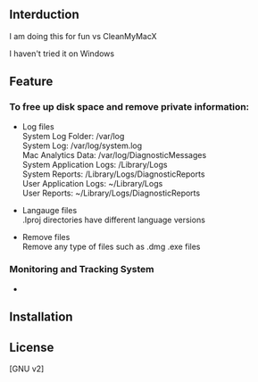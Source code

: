 
 ## Interduction 
I am doing this for fun vs CleanMyMacX

I haven't tried it on Windows


## Feature 

### To free up disk space and remove private information:
- Log files <br />
        System Log Folder: /var/log <br />
        System Log: /var/log/system.log <br />
        Mac Analytics Data: /var/log/DiagnosticMessages <br />
        System Application Logs: /Library/Logs <br />
        System Reports: /Library/Logs/DiagnosticReports <br />
        User Application Logs: ~/Library/Logs <br />
        User Reports: ~/Library/Logs/DiagnosticReports <br />
 
- Langauge files <br />
       .lproj directories have different language versions <br />
        
- Remove files  <br />
        Remove any type of files such as .dmg .exe files <br />

### Monitoring and Tracking System

- 

###


## Installation





## License
[GNU v2]

